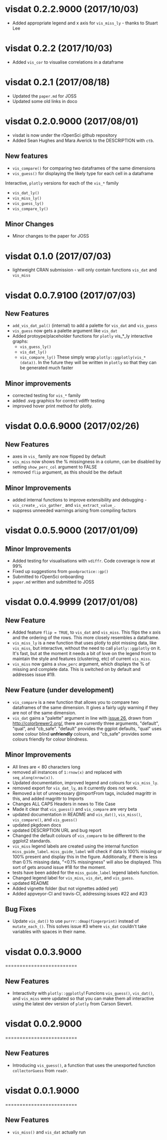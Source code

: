 # visdat 0.2.2.9000 (2017/10/03)

* Added appropriate legend and x axis for `vis_miss_ly` - thanks to Stuart Lee

# visdat 0.2.2 (2017/10/03)

- Added `vis_cor` to visualise correlations in a dataframe

# visdat 0.2.1 (2017/08/18)

- Updated the `paper.md` for JOSS
- Updated some old links in doco

# visdat 0.2.0.9000 (2017/08/01)

- visdat is now under the rOpenSci github repository
- Added Sean Hughes and Mara Averick to the DESCRIPTION with `ctb`.

## New features

- `vis_compare()` for comparing two dataframes of the same dimensions
- `vis_guess()` for displaying the likely type for each cell in a dataframe

Interactive, `plotly` versions for each of the `vis_*` family

- `vis_dat_ly()`
- `vis_miss_ly()`
- `vis_guess_ly()`
- `vis_compare_ly()`

## Minor Changes

- Minor changes to the paper for JOSS

# visdat 0.1.0 (2017/07/03)

- lightweight CRAN submission - will only contain functions `vis_dat` and `vis_miss`

# visdat 0.0.7.9100 (2017/07/03)

## New Features

- `add_vis_dat_pal()` (internal) to add a palette for `vis_dat` and `vis_guess`
- `vis_guess` now gets a palette argument like `vis_dat`
- Added protoype/placeholder functions for `plotly` vis_*_ly interactive graphs:
  - `vis_guess_ly()`
  - `vis_dat_ly()`
  - `vis_compare_ly()`
  These simply wrap `plotly::ggplotly(vis_*(data))`. In the future they will
  be written in `plotly` so that they can be generated much faster

## Minor improvements

- corrected testing for `vis_*` family
- added .svg graphics for correct vdiffr testing
- improved hover print method for plotly.

# visdat 0.0.6.9000 (2017/02/26)

## New Features

- axes in `vis_` family are now flipped by default
- `vis_miss` now shows the % missingness in a column, can be disabled by setting `show_perc_col` argument to FALSE
- removed `flip` argument, as this should be the default 

## Minor Improvements

- added internal functions to improve extensibility and debugging - `vis_create_`, `vis_gather_` and `vis_extract_value_`.
- suppress unneeded warnings arising from compiling factors

# visdat 0.0.5.9000 (2017/01/09)

## Minor Improvements

- Added testing for visualisations with `vdiffr`. Code coverage is now at 99%
- Fixed up suggestions from `goodpractice::gp()`
- Submitted to rOpenSci onboarding
- `paper.md` written and submitted to JOSS

# visdat 0.0.4.9999 (2017/01/08)

## New Feature

- Added feature `flip = TRUE`, to `vis_dat` and `vis_miss`. This flips the x axis and the ordering of the rows. This more closely resembles a dataframe.
- `vis_miss_ly` is a new function that uses plotly to plot missing data, like `vis_miss`, but interactive, without the need to call `plotly::ggplotly` on it. It's fast, but at the moment it needs a bit of love on the legend front to maintain the style and features (clustering, etc) of current `vis_miss`.
- `vis_miss` now gains a `show_perc` argument, which displays the % of missing and complete data. This is switched on by default and addresses issue #19.

## New Feature (under development)

- `vis_compare` is a new function that allows you to compare two dataframes of the same dimension. It gives a fairly ugly warning if they are not of the same dimension.
- `vis_dat` gains a "palette" argument in line with [issue 26](https://github.com/njtierney/visdat/issues/26), drawn from http://colorbrewer2.org/, there are currently three arguments, "default", "qual", and "cb_safe". "default" provides the ggplot defaults, "qual" uses some colour blind **unfriendly** colours, and "cb_safe" provides some colours friendly for colour blindness.

## Minor Improvements

- All lines are < 80 characters long
- removed all instances of `1:rnow(x)` and replaced with `seq_along(nrow(x))`.
- Updated documentation, improved legend and colours for `vis_miss_ly`.
- removed export for `vis_dat_ly`, as it currently does not work.
- Removed a lot of unnecessary @importFrom tags, included magrittr in this, and added magrittr to Imports
- Changes ALL CAPS Headers in news to Title Case
- Made it clear that `vis_guess()` and `vis_compare` are very beta
- updated documentation in README and `vis_dat()`, `vis_miss()`, `vis_compare()`, and `vis_guess()`
- updated pkgdown docs
- updated DESCRIPTION URL and bug report
- Changed the default colours of `vis_compare` to be different to the ggplot2 standards.
- `vis_miss` legend labels are created using the internal function `miss_guide_label`. `miss_guide_label` will check if data is 100% missing or 100% present and display this in the figure. Additionally, if there is less than 0.1% missing data, "<0.1% missingness" will also be displayed. This sort of gets around issue #18 for the moment.
- tests have been added for the `miss_guide_label` legend labels function.
- Changed legend label for `vis_miss`, `vis_dat`, and `vis_guess`. 
- updated README
- Added vignette folder (but not vignettes added yet)
- Added appveyor-CI and travis-CI, addressing issues #22 and #23


## Bug Fixes

- Update `vis_dat()` to use `purrr::dmap(fingerprint)` instead of `mutate_each_()`. This solves issue #3 where `vis_dat` couldn't take variables with spaces in their name.

# visdat 0.0.3.9000
=========================

## New Features

- Interactivity with `plotly::ggplotly`! Funcions `vis_guess()`, `vis_dat()`, and `vis_miss` were updated so that you can make them all interactive using the latest dev version of `plotly` from Carson Sievert.


# visdat 0.0.2.9000
=========================

## New Features

- Introducing `vis_guess()`, a function that uses the unexported function `collectorGuess` from `readr`.


# visdat 0.0.1.9000
=========================

## New Features

- `vis_miss()` and `vis_dat` actually run
